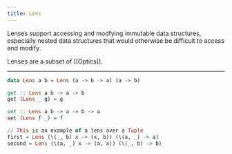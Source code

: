 ```yaml
---
title: Lens
---
```


Lenses support accessing and modfying immutable data structures, especially nested data structures that would otherwise be difficult to access and modify. 

Lenses are a subset of [[Optics]].

---

```hs
data Lens a b = Lens (a -> b -> a) (a -> b)

get :: Lens a b -> a -> b
get (Lens _ g) = g

set :: Lens a b -> a -> b -> a
set (Lens f _) = f

// This is an example of a lens over a Tuple
first = Lens (\(_, b) x -> (x, b)) (\(a, _) -> a)
second = Lens (\(a, _) x -> (a, x)) (\(_, b) -> b)

```

